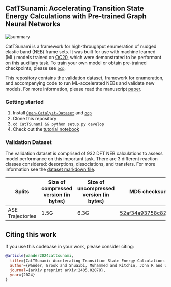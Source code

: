 ## CatTSunami: Accelerating Transition State Energy Calculations with Pre-trained Graph Neural Networks

![summary](https://github.com/Open-Catalyst-Project/CatTSunami/blob/master/summary_fig.png)

CatTSunami is a framework for high-throughput enumeration of nudged elastic band (NEB) frame sets. It was built for use with machine learned (ML) models trained on [OC20](https://arxiv.org/abs/2010.09990), which were demonstrated to be performant on this auxiliary task. To train your own model or obtain pre-trained checkpoints, please see [`ocp`](https://github.com/Open-Catalyst-Project/ocp).

This repository contains the validation dataset, framework for enumeration, and accompanying code to run ML-accelerated NEBs and validate new models. For more information, please read the manuscript [paper](https://arxiv.org/abs/2405.02078).

### Getting started
1. Install [`Open-Catalyst-Dataset`](https://github.com/Open-Catalyst-Project/Open-Catalyst-Dataset) and [`ocp`](https://github.com/Open-Catalyst-Project/ocp)
2. Clone this repository
3. `cd CatTSunami && python setup.py develop`
4. Check out the [tutorial notebook](https://github.com/Open-Catalyst-Project/CatTSunami/blob/master/tutorial/workbook.ipynb) 


### Validation Dataset
The validation dataset is comprised of 932 DFT NEB calculations to assess model performance on this important task. There are 3 different reaction classes considered: desorptions, dissociations, and transfers. For more information see the [dataset markdown file](https://github.com/Open-Catalyst-Project/CatTSunami/blob/master/DATASET.md).

|Splits |Size of compressed version (in bytes)  |Size of uncompressed version (in bytes)    | MD5 checksum (download link)   |
|---    |---    |---    |---    |
|ASE Trajectories   |1.5G  |6.3G   | [52af34a93758c82fae951e52af445089](https://dl.fbaipublicfiles.com/opencatalystproject/data/oc20neb/oc20neb_dft_trajectories_04_23_24.tar.gz)   |



## Citing this work

If you use this codebase in your work, please consider citing:

```bibtex
@article{wander2024cattsunami,
  title={CatTSunami: Accelerating Transition State Energy Calculations with Pre-trained Graph Neural Networks},
  author={Wander, Brook and Shuaibi, Muhammed and Kitchin, John R and Ulissi, Zachary W and Zitnick, C Lawrence},
  journal={arXiv preprint arXiv:2405.02078},
  year={2024}
}
```
